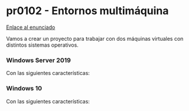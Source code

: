 # pr0102 - Entornos multimáquina

[Enlace al enunciado](https://github.com/vgonzalez165/apuntes_aso/blob/main/ut01/pr0102.md)

Vamos a crear un proyecto para trabajar con dos máquinas virtuales con distintos sistemas operativos.

### Windows Server 2019

Con las siguientes características:

### Windows 10

Con las siguientes características: